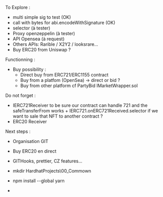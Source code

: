 To Explore :
* multi simple sig to test (OK)
* call with bytes for abi.encodeWithSignature (OK)
* selector (à tester)
* Proxy openzeppelin (à tester)
* API Opensea (à request)
* Others APIs: Rarible / X2Y2 / looksrare... 
* Buy ERC20 from Uniswap ?


Functionning :
* Buy possibility : 
  * Direct buy from ERC721/ERC1155 contract
  * Buy from a platfom (OpenSea) -> direct or bid ?
  * Buy from other platform cf PartyBid IMarketWrapper.sol


Do not forget :
* IERC721Receiver to be sure our contract can handle 721 and the safeTransferFrom works + IERC721.onERC721Received.selector if we want to sale that NFT to another contract ?
* ERC20 Receiver


Next steps :
* Organisation GIT
* Buy ERC20 en direct
* GITHooks, prettier, CZ features...


* mkdir HardhatProjects\00_Commown
* npm install --global yarn
* 
